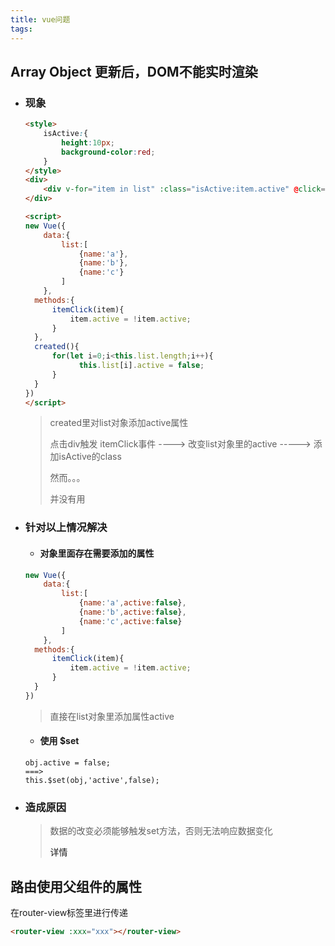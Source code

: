 ```yaml
---
title: vue问题
tags:
---
```


<!-- more -->
## Array  Object  更新后，DOM不能实时渲染

- ### 现象

  ```html
  <style>
      isActive:{
          height:10px;
          background-color:red;
      }
  </style>
  <div>
      <div v-for="item in list" :class="isActive:item.active" @click="itemClick(item)"></div>
  </div>
  
  <script>
  new Vue({
      data:{
          list:[
              {name:'a'},
              {name:'b'},
              {name:'c'}
          ]
      },
  	methods:{
  		itemClick(item){
  			item.active = !item.active;
  		}
  	},
  	created(){
  		for(let i=0;i<this.list.length;i++){
              this.list[i].active = false;                    
  		}
  	}
  })
  </script>
  ```

  > created里对list对象添加active属性
  >
  > 点击div触发 itemClick事件 ---->  改变list对象里的active  ----->  添加isActive的class
  >
  >  
  >
  > 然而。。。
  >
  > 并没有用

- ### 针对以上情况解决

  - #### 对象里面存在需要添加的属性

  ```js
  new Vue({
      data:{
          list:[
              {name:'a',active:false},
              {name:'b',active:false},
              {name:'c',active:false}
          ]
      },
  	methods:{
  		itemClick(item){
  			item.active = !item.active;
  		}
  	}
  })
  ```

  > 直接在list对象里添加属性active

  - #### 使用 $set

  ````
  obj.active = false;
  ===>
  this.$set(obj,'active',false); 
  ````

- ### 造成原因

  > 数据的改变必须能够触发set方法，否则无法响应数据变化
  >
  > <a href="https://blog.csdn.net/zifeiyu130/article/details/78950244?utm_source=blogxgwz1" style="text-decoration:none;">详情</a>



## 路由使用父组件的属性

在router-view标签里进行传递

````````html
<router-view :xxx="xxx"></router-view>
````````

